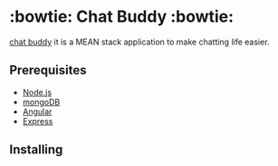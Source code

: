 # :bowtie: Chat Buddy :bowtie:
[chat buddy](https://rbkvoidchat.herokuapp.com/) it is a MEAN stack application to make chatting life easier.

## Prerequisites
* [Node.js](https://nodejs.org/en/)
* [mongoDB](https://www.mongodb.com/download-center)
* [Angular](https://angular.io/)
* [Express](https://expressjs.com/)

## Installing

